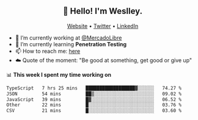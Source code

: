 <h2 align="center">👋 Hello! I'm Weslley.</h2>
<p align="center">
  <a href="http://weslleyneri.com.br">Website</a> •
  <a href="https://twitter.com/Weslley_Neri">Twitter</a> •
  <a href="https://www.linkedin.com/in/weslley-neri-3658908b">LinkedIn</a>
</p>


- 🔭 I’m currently working at [@MercadoLibre](https://github.com/mercadolibre)
- 🌱 I’m currently learning **Penetration Testing**
- 📫 How to reach me: [here](mailto:weslley39@gmail.com)
- ☁️ Quote of the moment: "Be good at something, get good or give up"

📊 **This week I spent my time working on**
<!--START_SECTION:waka-->

```txt
TypeScript   7 hrs 25 mins   ██████████████████▓░░░░░░   74.27 %
JSON         54 mins         ██▒░░░░░░░░░░░░░░░░░░░░░░   09.02 %
JavaScript   39 mins         █▓░░░░░░░░░░░░░░░░░░░░░░░   06.52 %
Other        22 mins         █░░░░░░░░░░░░░░░░░░░░░░░░   03.76 %
CSV          21 mins         █░░░░░░░░░░░░░░░░░░░░░░░░   03.60 %
```

<!--END_SECTION:waka-->

<!-- Inspired by https://github.com/gruselhaus/gruselhaus -->